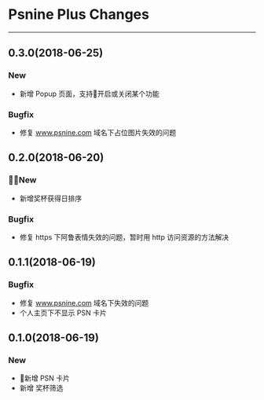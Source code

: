 # Psnine Plus Changes
------------------

## 0.3.0(2018-06-25)

### New

- 新增 Popup 页面，支持开启或关闭某个功能

### Bugfix

- 修复 www.psnine.com 域名下占位图片失效的问题

## 0.2.0(2018-06-20)

### New

- 新增奖杯获得日排序

### Bugfix

- 修复 https 下阿鲁表情失效的问题，暂时用 http 访问资源的方法解决

## 0.1.1(2018-06-19)

### Bugfix

- 修复 www.psnine.com 域名下失效的问题
- 个人主页下不显示 PSN 卡片

## 0.1.0(2018-06-19)

### New

- 新增 PSN 卡片
- 新增 奖杯筛选
